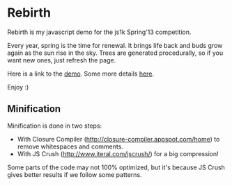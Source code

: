 # Rebirth

Rebirth is my javascript demo for the js1k Spring'13 competition.

Every year, spring is the time for renewal.
It brings life back and buds grow again as the sun rise in the sky.
Trees are generated procedurally, so if you want new ones, just refresh the page.

Here is a link to the [demo](http://js1k.com/2013-spring/demo/1344). Some more details [here](http://js1k.com/2013-spring/details/1344).

Enjoy :)

## Minification

Minification is done in two steps:
* With Closure Compiler (http://closure-compiler.appspot.com/home) to remove whitespaces and comments.
* With JS Crush (http://www.iteral.com/jscrush/) for a big compression!

Some parts of the code may not 100% optimized, but it's because JS Crush gives better results if we follow some patterns.